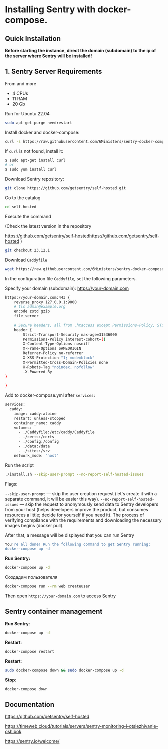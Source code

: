 # Installing Sentry with docker-compose.

## Quick Installation

**Before starting the instance, direct the domain (subdomain) to the ip of the server where Sentry will be installed!**

## 1. Sentry Server Requirements
From and more
- 4 CPUs 
- 11 RAM 
- 20 Gb 

Run for Ubuntu 22.04

``` bash
sudo apt-get purge needrestart
```

Install docker and docker-compose:

``` bash
curl -s https://raw.githubusercontent.com/6Ministers/sentry-docker-compose-fast-deploy/master/setup.sh | sudo bash -s
```

If `curl` is not found, install it:

``` bash
$ sudo apt-get install curl
# or
$ sudo yum install curl
```


Download Sentry repository:

``` bash
git clone https://github.com/getsentry/self-hosted.git
```

Go to the catalog
``` bash
cd self-hosted
```

Execute the command

(Check the latest version in the repository

https://github.com/getsentry/self-hostedhttps://github.com/getsentry/self-hosted
)
``` bash
git checkout 23.12.1
```

Download `Caddyfile`
``` bash
wget https://raw.githubusercontent.com/6Ministers/sentry-docker-compose-fast-deploy/master/Caddyfile
```

In the configuration file `Caddyfile`, set the following parameters. 

Specify your domain (subdomain):
https://your-domain.com

``` bash
https://your-domain.com:443 {
    reverse_proxy 127.0.0.1:9000
    # tls admin@example.org
	encode zstd gzip
	file_server
	
	# Secure headers, all from .htaccess except Permissions-Policy, STS and X-Powered-By
	header {
		Strict-Transport-Security max-age=31536000
		Permissions-Policy interest-cohort=()
		X-Content-Type-Options nosniff
		X-Frame-Options SAMEORIGIN
		Referrer-Policy no-referrer
		X-XSS-Protection "1; mode=block"
		X-Permitted-Cross-Domain-Policies none
		X-Robots-Tag "noindex, nofollow"
		-X-Powered-By
}
	
}
```


Add to docker-compose.yml after `services:`
``` bash
services:
  caddy:
    image: caddy:alpine
    restart: unless-stopped
    container_name: caddy
    volumes:
      - ./Caddyfile:/etc/caddy/Caddyfile
      - ./certs:/certs
      - ./config:/config
      - ./data:/data
      - ./sites:/srv
    network_mode: "host"
```


Run the script
``` bash
./install.sh --skip-user-prompt --no-report-self-hosted-issues
```


Flags:

`--skip-user-prompt` — skip the user creation request (let's create it with a separate command, it will be easier this way).
`--no-report-self-hosted-issues` — skip the request to anonymously send data to Sentry developers from your host (helps developers improve the product, but consumes resources a little; decide for yourself if you need it).
The process of verifying compliance with the requirements and downloading the necessary images begins (docker pull).

After that, a message will be displayed that you can run Sentry
``` bash
You're all done! Run the following command to get Sentry running:
docker-compose up -d
```

**Run Sentry:**

``` bash
docker-compose up -d
```


Создадим пользователя

``` bash
docker-compose run --rm web createuser
```

Then open `https://your-domain.com` to access Sentry

## Sentry container management

**Run Sentry**:

``` bash
docker-compose up -d
```

**Restart**:

``` bash
docker-compose restart
```

**Restart**:

``` bash
sudo docker-compose down && sudo docker-compose up -d
```

**Stop**:

``` bash
docker-compose down
```

## Documentation
https://github.com/getsentry/self-hosted

https://timeweb.cloud/tutorials/servers/sentry-monitoring-i-otslezhivanie-oshibok

https://sentry.io/welcome/